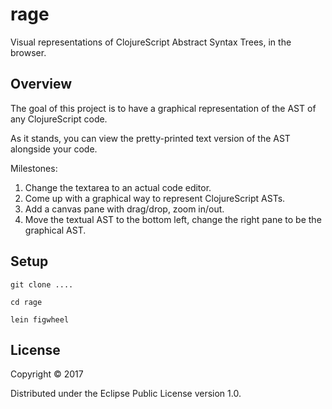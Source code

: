 # rage

Visual representations of ClojureScript Abstract Syntax Trees, in the browser.

## Overview

The goal of this project is to have a graphical representation of the AST of any ClojureScript code.

As it stands, you can view the pretty-printed text version of the AST alongside your code.

Milestones:
1. Change the textarea to an actual code editor.
2. Come up with a graphical way to represent ClojureScript ASTs.
3. Add a canvas pane with drag/drop, zoom in/out.
4. Move the textual AST to the bottom left, change the right pane to be the graphical AST.

## Setup

`git clone ....`

`cd rage`

`lein figwheel`

## License

Copyright © 2017

Distributed under the Eclipse Public License version 1.0.
